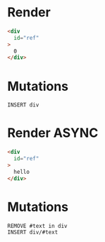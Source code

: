 # Render
```html
<div
  id="ref"
>
  0
</div>
```

# Mutations
```
INSERT div
```

# Render ASYNC
```html
<div
  id="ref"
>
  hello
</div>
```

# Mutations
```
REMOVE #text in div
INSERT div/#text
```